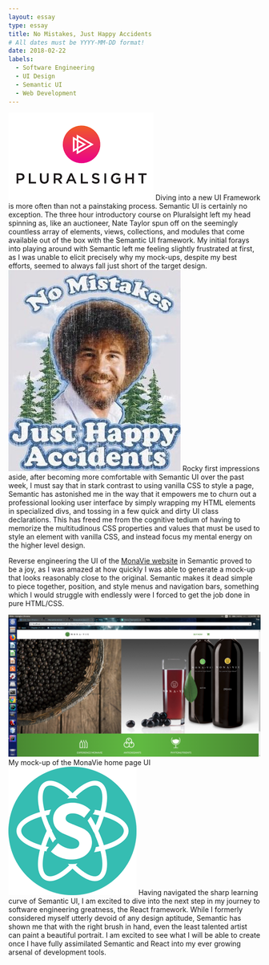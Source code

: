 ```yaml
---
layout: essay
type: essay
title: No Mistakes, Just Happy Accidents
# All dates must be YYYY-MM-DD format!
date: 2018-02-22
labels:
  - Software Engineering
  - UI Design
  - Semantic UI
  - Web Development
---
```

<img class="ui small left floated rounded image" src="../images/pluralsight_logo.png">
Diving into a new UI Framework is more often than not a painstaking process. Semantic UI is certainly no exception. The three hour introductory course on Pluralsight left my head spinning as, like an auctioneer, Nate Taylor spun off on the seemingly countless array of elements, views, collections, and modules that come available out of the box with the Semantic UI framework. My initial forays into playing around with Semantic left me feeling slightly frustrated at first, as I was unable to elicit precisely why my mock-ups, despite my best efforts, seemed to always fall just short of the target design.

<img class="ui tiny right floated rounded image" src="../images/bob_ross.jpg">
Rocky first impressions aside, after becoming more comfortable with Semantic UI over the past week, I must say that in stark contrast to using vanilla CSS to style a page, Semantic has astonished me in the way that it empowers me to churn out a professional looking user interface by simply wrapping my HTML elements in specialized divs, and tossing in a few quick and dirty UI class declarations. This has freed me from the cognitive tedium of having to memorize the multitudinous CSS properties and values that must be used to style an element with vanilla CSS, and instead focus my mental energy on the higher level design.


Reverse engineering the UI of the <a href="https://github.com/btwooton/yourchoice">MonaVie website</a> in Semantic proved to be a joy, as I was amazed at how quickly I was able to generate a mock-up that looks reasonably close to the original. Semantic makes it dead simple to piece together, position, and style menus and navigation bars, something which I would struggle with endlessly were I forced to get the job done in pure HTML/CSS.
<div class="ui centered grid container">
<img class="ui medium rounded image" src="../images/monavie_reconstruct.png">
<figcaption>My mock-up of the MonaVie home page UI</figcaption>
</div>
<img class="ui tiny left floated rounded image" src="../images/react_semantic.png">
Having navigated the sharp learning curve of Semantic UI, I am excited to dive into the next step in my journey to software engineering greatness, the React framework. While I formerly considered myself utterly devoid of any design aptitude, Semantic has shown me that with the right brush in hand, even the least talented artist can paint a beautiful portrait. I am excited to see what I will be able to create once I have fully assimilated Semantic and React into my ever growing arsenal of development tools.
